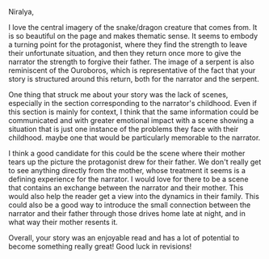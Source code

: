 Niralya,

I love the central imagery of the snake/dragon creature that comes from. It is so beautiful on the page and makes thematic sense. It seems to embody a turning point for the protagonist, where they find the strength to leave their unfortunate situation, and then they return once more to give the narrator the strength to forgive their father. The image of a serpent is also reminiscent of the Ouroboros, which is representative of the fact that your story is structured around this return, both for the narrator and the serpent.

One thing that struck me about your story was the lack of scenes, especially in the section corresponding to the narrator's childhood. Even if this section is mainly for context, I think that the same information could be communicated and with greater emotional impact with a scene showing a situation that is just one instance of the problems they face with their childhood. maybe one that would be particularly memorable to the narrator. 

I think a good candidate for this could be the scene where their mother tears up the picture the protagonist drew for their father. We don't really get to see anything directly from the mother, whose treatment it seems is a defining experience for the narrator. I would love for there to be a scene that contains an exchange between the narrator and their mother. This would also help the reader get a view into the dynamics in their family. This could also be a good way to introduce the small connection between the narrator and their father through those drives home late at night, and in what way their mother resents it.

Overall, your story was an enjoyable read and has a lot of potential to become something really great! Good luck in revisions!